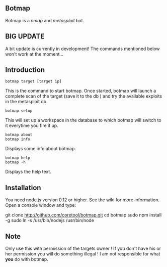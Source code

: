 ## Botmap ##
Botmap is a *nmap* and *metasploit* bot.

## BIG UPDATE ##

A bit update is currently in development! The commands mentioned below won't work at the moment...

## Introduction ##

    botmap target [target ip]
   This is the command to start botmap. Once started, botmap will launch a complete scan of the target (save it to the db ) and try the available exploits in the metasploit db.

    botmap setup
 This will set up a workspace in the database to which botmap will switch to it everytime you fire it up.

    botmap about
    botmap info
Displays some info about botmap.

    botmap help
    botmap -h
   Displays the help text.

## Installation ##
You need node.js version 0.12 or higher. See the wiki for more information.
Open a console window and type:

  git clone http://github.com/coretool/botmap.git
  cd botmap
  sudo npm install -g
  sudo ln -s /usr/bin/nodejs /usr/bin/node

## Note ##
Only use this with permission of the targets owner ! If you don't have his or her permission you will do something illegal ! I am not responsible for what **you**
do with botmap.
